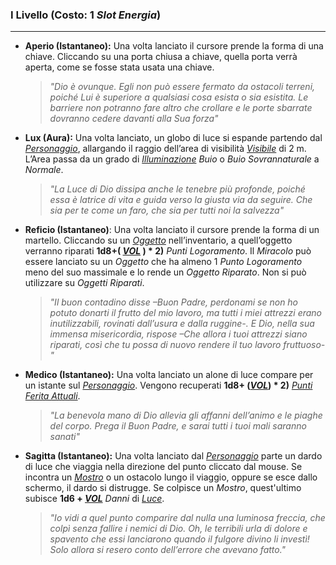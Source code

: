 ### I Livello (Costo: 1 *Slot Energia*)
---
*	**Aperio (Istantaneo):** Una volta lanciato il cursore prende la forma di una chiave. Cliccando su una porta chiusa a chiave, quella porta verrà aperta, come se fosse stata usata una chiave. 
    >*"Dio è ovunque. Egli non può essere fermato da ostacoli terreni, poiché Lui è superiore a qualsiasi cosa esista o sia esistita. Le barriere non potranno fare altro che crollare e le porte sbarrate dovranno cedere davanti alla Sua forza"*

*	**Lux (Aura):** Una volta lanciato, un globo di luce si espande partendo dal [*Personaggio*](..\..\personaggio.md), allargando il raggio dell’area di visibilità [*Visibile*](..\..\mondo\visibilita.md) di 2 m. L’Area passa da un grado di [*Illuminazione*](..\..\mondo\illuminazione.md) *Buio* o *Buio Sovrannaturale* a *Normale*.
    >*"La Luce di Dio dissipa anche le tenebre più profonde, poiché essa è latrice di vita e guida verso la giusta via da seguire. Che sia per te come un faro, che sia per tutti noi la salvezza"*

*	**Reficio (Istantaneo)**: Una volta lanciato il cursore prende la forma di un martello. Cliccando su un [*Oggetto*](..\..\oggetti.md) nell’inventario, a quell’oggetto verranno riparati **1d8+( [*VOL*](..\..\personaggio\caratteristiche.md) ) \* 2)** *Punti Logoramento*. Il *Miracolo* può essere lanciato su un *Oggetto* che ha almeno 1 *Punto Logoramento* meno del suo massimale e lo rende un *Oggetto Riparato*. Non si può utilizzare su *Oggetti Riparati*. 
    >*"Il buon contadino disse –Buon Padre, perdonami se non ho potuto donarti il frutto del mio lavoro, ma tutti i miei attrezzi erano inutilizzabili, rovinati dall’usura e dalla ruggine-. E Dio, nella sua immensa misericordia, rispose –Che allora i tuoi attrezzi siano riparati, così che tu possa di nuovo rendere il tuo lavoro fruttuoso-"*

*	**Medico (Istantaneo):** Una volta lanciato un alone di luce compare per un istante sul [*Personaggio*](..\..\personaggio.md). Vengono recuperati **1d8+ ([*VOL*](..\..\personaggio\caratteristiche.md)) * 2)** [*Punti Ferita Attuali*](..\..\personaggio\punti-ferita.md). 
    >*"La benevola mano di Dio allevia gli affanni dell’animo e le piaghe del corpo. Prega il Buon Padre, e sarai tutti i tuoi mali saranno sanati"*


*	**Sagitta (Istantaneo):** Una volta lanciato dal [*Personaggio*](..\..\personaggio.md) parte un dardo di luce che viaggia nella direzione del punto cliccato dal mouse. Se incontra un [*Mostro*](..\..\mostri.md) o un ostacolo lungo il viaggio, oppure se esce dallo schermo, il dardo si distrugge. Se colpisce un *Mostro*, quest'ultimo subisce **1d6 + [*VOL*](..\..\personaggio\caratteristiche.md)** *Danni* di [*Luce*](..\..\combattimento\attacco.md). 
    >*"Io vidi a quel punto comparire dal nulla una luminosa freccia, che colpì senza fallire i nemici di Dio. Oh, le terribili urla di dolore e spavento che essi lanciarono quando il fulgore divino li investì! Solo allora si resero conto dell’errore che avevano fatto."*
